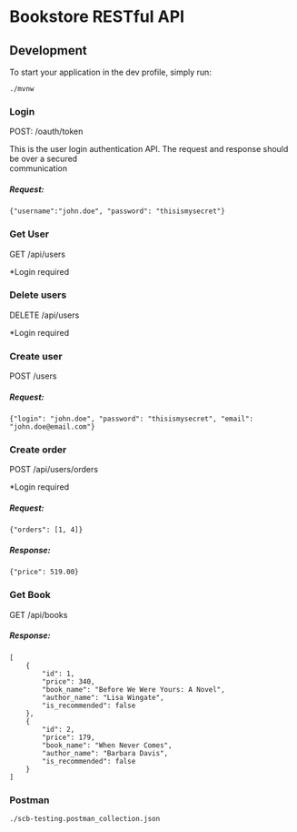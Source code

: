 # Bookstore	RESTful	API

## Development

To start your application in the dev profile, simply run:

    ./mvnw

### Login
POST: /oauth/token

This is	the	user login authentication API. The request and response	should be over a secured	
communication
##### Request:
    {"username":"john.doe",	"password": "thisismysecret"}
    
### Get User
GET  /api/users

*Login required

### Delete users
DELETE  /api/users

*Login required

### Create user
POST /users

##### Request:
    {"login": "john.doe", "password": "thisismysecret", "email": "john.doe@email.com"}

### Create order
POST /api/users/orders

*Login required

##### Request:
    {"orders": [1, 4]}
    
##### Response: 
    {"price": 519.00}
    
### Get Book

GET /api/books

##### Response: 
    [
        {
            "id": 1,
            "price": 340,
            "book_name": "Before We Were Yours: A Novel",
            "author_name": "Lisa Wingate",
            "is_recommended": false
        },
        {
            "id": 2,
            "price": 179,
            "book_name": "When Never Comes",
            "author_name": "Barbara Davis",
            "is_recommended": false
        }
    ]
    
### Postman
    ./scb-testing.postman_collection.json
